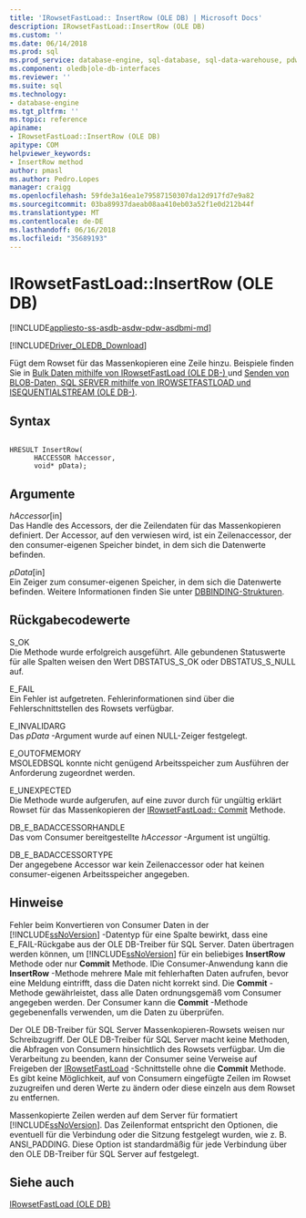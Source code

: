 ```yaml
---
title: 'IRowsetFastLoad:: InsertRow (OLE DB) | Microsoft Docs'
description: IRowsetFastLoad::InsertRow (OLE DB)
ms.custom: ''
ms.date: 06/14/2018
ms.prod: sql
ms.prod_service: database-engine, sql-database, sql-data-warehouse, pdw
ms.component: oledb|ole-db-interfaces
ms.reviewer: ''
ms.suite: sql
ms.technology:
- database-engine
ms.tgt_pltfrm: ''
ms.topic: reference
apiname:
- IRowsetFastLoad::InsertRow (OLE DB)
apitype: COM
helpviewer_keywords:
- InsertRow method
author: pmasl
ms.author: Pedro.Lopes
manager: craigg
ms.openlocfilehash: 59fde3a16ea1e79587150307da12d917fd7e9a82
ms.sourcegitcommit: 03ba89937daeab08aa410eb03a52f1e0d212b44f
ms.translationtype: MT
ms.contentlocale: de-DE
ms.lasthandoff: 06/16/2018
ms.locfileid: "35689193"
---
```

# <a name="irowsetfastloadinsertrow-ole-db"></a>IRowsetFastLoad::InsertRow (OLE DB)
[!INCLUDE[appliesto-ss-asdb-asdw-pdw-asdbmi-md](../../../includes/appliesto-ss-asdb-asdw-pdw-asdbmi-md.md)]

[!INCLUDE[Driver_OLEDB_Download](../../../includes/driver_oledb_download.md)]

  Fügt dem Rowset für das Massenkopieren eine Zeile hinzu. Beispiele finden Sie in [Bulk Daten mithilfe von IRowsetFastLoad &#40;OLE DB-&#41; ](../../oledb/ole-db-how-to/bulk-copy-data-using-irowsetfastload-ole-db.md) und [Senden von BLOB-Daten, SQL SERVER mithilfe von IROWSETFASTLOAD und ISEQUENTIALSTREAM &#40;OLE DB-&#41;](../../oledb/ole-db-how-to/send-blob-data-to-sql-server-using-irowsetfastload-and-isequentialstream-ole-db.md).  
  
## <a name="syntax"></a>Syntax  
  
```  
  
HRESULT InsertRow(  
      HACCESSOR hAccessor,  
      void* pData);  
```  
  
## <a name="arguments"></a>Argumente  
 *hAccessor*[in]  
 Das Handle des Accessors, der die Zeilendaten für das Massenkopieren definiert. Der Accessor, auf den verwiesen wird, ist ein Zeilenaccessor, der den consumer-eigenen Speicher bindet, in dem sich die Datenwerte befinden.  
  
 *pData*[in]  
 Ein Zeiger zum consumer-eigenen Speicher, in dem sich die Datenwerte befinden. Weitere Informationen finden Sie unter [DBBINDING-Strukturen](http://go.microsoft.com/fwlink/?LinkId=65955).  
  
## <a name="return-code-values"></a>Rückgabecodewerte  
 S_OK  
 Die Methode wurde erfolgreich ausgeführt. Alle gebundenen Statuswerte für alle Spalten weisen den Wert DBSTATUS_S_OK oder DBSTATUS_S_NULL auf.  
  
 E_FAIL  
 Ein Fehler ist aufgetreten. Fehlerinformationen sind über die Fehlerschnittstellen des Rowsets verfügbar.  
  
 E_INVALIDARG  
 Das *pData* -Argument wurde auf einen NULL-Zeiger festgelegt.  
  
 E_OUTOFMEMORY  
 MSOLEDBSQL konnte nicht genügend Arbeitsspeicher zum Ausführen der Anforderung zugeordnet werden.  
  
 E_UNEXPECTED  
 Die Methode wurde aufgerufen, auf eine zuvor durch für ungültig erklärt Rowset für das Massenkopieren der [IRowsetFastLoad:: Commit](../../oledb/ole-db-interfaces/irowsetfastload-commit-ole-db.md) Methode.  
  
 DB_E_BADACCESSORHANDLE  
 Das vom Consumer bereitgestellte *hAccessor* -Argument ist ungültig.  
  
 DB_E_BADACCESSORTYPE  
 Der angegebene Accessor war kein Zeilenaccessor oder hat keinen consumer-eigenen Arbeitsspeicher angegeben.  
  
## <a name="remarks"></a>Hinweise  
 Fehler beim Konvertieren von Consumer Daten in der [!INCLUDE[ssNoVersion](../../../includes/ssnoversion-md.md)] -Datentyp für eine Spalte bewirkt, dass eine E_FAIL-Rückgabe aus der OLE DB-Treiber für SQL Server. Daten übertragen werden können, um [!INCLUDE[ssNoVersion](../../../includes/ssnoversion-md.md)] für ein beliebiges **InsertRow** Methode oder nur **Commit** Methode. lDie Consumer-Anwendung kann die **InsertRow** -Methode mehrere Male mit fehlerhaften Daten aufrufen, bevor eine Meldung eintrifft, dass die Daten nicht korrekt sind. Die **Commit** -Methode gewährleistet, dass alle Daten ordnungsgemäß vom Consumer angegeben werden. Der Consumer kann die **Commit** -Methode gegebenenfalls verwenden, um die Daten zu überprüfen.  
  
 Der OLE DB-Treiber für SQL Server Massenkopieren-Rowsets weisen nur Schreibzugriff. Der OLE DB-Treiber für SQL Server macht keine Methoden, die Abfragen von Consumern hinsichtlich des Rowsets verfügbar. Um die Verarbeitung zu beenden, kann der Consumer seine Verweise auf Freigeben der [IRowsetFastLoad](../../oledb/ole-db-interfaces/irowsetfastload-ole-db.md) -Schnittstelle ohne die **Commit** Methode. Es gibt keine Möglichkeit, auf von Consumern eingefügte Zeilen im Rowset zuzugreifen und deren Werte zu ändern oder diese einzeln aus dem Rowset zu entfernen.  
  
 Massenkopierte Zeilen werden auf dem Server für formatiert [!INCLUDE[ssNoVersion](../../../includes/ssnoversion-md.md)]. Das Zeilenformat entspricht den Optionen, die eventuell für die Verbindung oder die Sitzung festgelegt wurden, wie z. B. ANSI_PADDING. Diese Option ist standardmäßig für jede Verbindung über den OLE DB-Treiber für SQL Server auf festgelegt.  
  
## <a name="see-also"></a>Siehe auch  
 [IRowsetFastLoad &#40;OLE DB&#41;](../../oledb/ole-db-interfaces/irowsetfastload-ole-db.md)  
  
  
